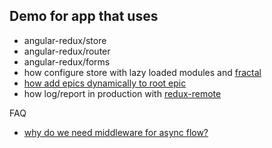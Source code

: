  ## Demo for app that uses
 - angular-redux/store
 - angular-redux/router
 - angular-redux/forms
 - how configure store with lazy loaded modules and [fractal](https://github.com/angular-redux/store/blob/master/articles/fractal-store.md)
 - [how add epics dynamically to root epic](https://github.com/redux-observable/redux-observable/blob/master/docs/recipes/AddingNewEpicsAsynchronously.md)
 - how log/report in production with [redux-remote](https://github.com/zalmoxisus/redux-remotedev)
 
 FAQ
 - [why do we need middleware for async flow?](https://stackoverflow.com/questions/34570758/why-do-we-need-middleware-for-async-flow-in-redux)

